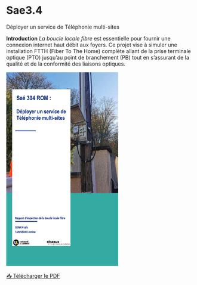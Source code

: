 # Sae3.4
Déployer un service de Téléphonie multi-sites

**Introduction**
*La boucle locale fibre*
est essentielle pour fournir une connexion internet haut débit aux foyers. Ce
projet vise à simuler une installation FTTH (Fiber To The Home) complète allant de la prise terminale
optique (PTO) jusqu’au point de branchement (PB) tout en s’assurant de la qualité et de la conformité
des liaisons optiques.

<img src="./intro.png" alt="Page d'introduction" width="300" height="520"/>

[📥 Télécharger le PDF](https://github.com/lolosk/Sae3.4/raw/main/Sa%C3%A9304.pdf)
